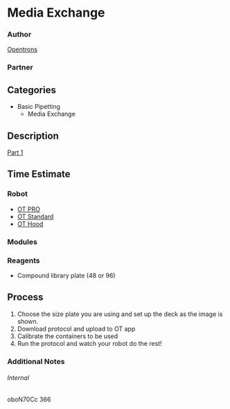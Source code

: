 # Media Exchange

### Author
[Opentrons](https://opentrons.com/)

### Partner

## Categories
* Basic Pipetting
	* Media Exchange

## Description
[Part 1](./Plate_Cells_2017-10-12)

## Time Estimate

### Robot
* [OT PRO](https://opentrons.com/ot-one-pro)
* [OT Standard](https://opentrons.com/ot-one-standard)
* [OT Hood](https://opentrons.com/ot-one-hood)

### Modules

### Reagents
* Compound library plate (48 or 96)

## Process
1. Choose the size plate you are using and set up the deck as the image is shown.
2. Download protocol and upload to OT app
3. Calibrate the containers to be used
4. Run the protocol and watch your robot do the rest!

### Additional Notes

###### Internal
oboN70Cc
366

